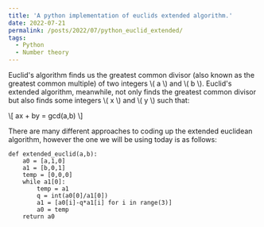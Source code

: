 ```yaml
---
title: 'A python implementation of euclids extended algorithm.'
date: 2022-07-21
permalink: /posts/2022/07/python_euclid_extended/
tags:
  - Python
  - Number theory
---
```


Euclid's algorithm finds us the greatest common divisor (also known as the greatest common multiple) of two integers \\( a \\) and \\( b \\). Euclid's extended algorithm, meanwhile, not only finds the greatest common divisor but also finds some integers \\( x \\) and \\( y \\) such that:

\\[ ax + by = gcd(a,b) \\]

There are many different approaches to coding up the extended euclidean algorithm, however the one we will be using today is as follows:
    
<head>
  <link rel="stylesheet"
        href="https://cdnjs.cloudflare.com/ajax/libs/highlight.js/10.0.3/styles/default.min.css">
</head>
<body>
  <pre><code class="python">def extended_euclid(a,b):
    a0 = [a,1,0]
    a1 = [b,0,1]
    temp = [0,0,0]
    while a1[0]:
        temp = a1
        q = int(a0[0]/a1[0])
        a1 = [a0[i]-q*a1[i] for i in range(3)]
        a0 = temp
    return a0
</body>

